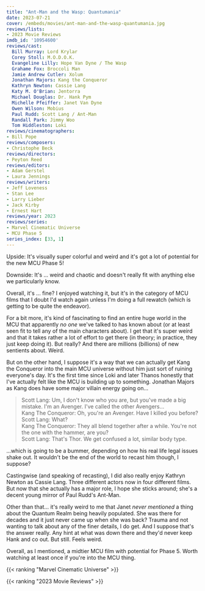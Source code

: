 ```yaml
---
title: "Ant-Man and the Wasp: Quantumania"
date: 2023-07-21
cover: /embeds/movies/ant-man-and-the-wasp-quantumania.jpg
reviews/lists:
- 2023 Movie Reviews
imdb_id: '10954600'
reviews/cast:
  Bill Murray: Lord Krylar
  Corey Stoll: M.O.D.O.K.
  Evangeline Lilly: Hope Van Dyne / The Wasp
  Grahame Fox: Broccoli Man
  Jamie Andrew Cutler: Xolum
  Jonathan Majors: Kang the Conqueror
  Kathryn Newton: Cassie Lang
  Katy M. O'Brian: Jentorra
  Michael Douglas: Dr. Hank Pym
  Michelle Pfeiffer: Janet Van Dyne
  Owen Wilson: Mobius
  Paul Rudd: Scott Lang / Ant-Man
  Randall Park: Jimmy Woo
  Tom Hiddleston: Loki
reviews/cinematographers:
- Bill Pope
reviews/composers:
- Christophe Beck
reviews/directors:
- Peyton Reed
reviews/editors:
- Adam Gerstel
- Laura Jennings
reviews/writers:
- Jeff Loveness
- Stan Lee
- Larry Lieber
- Jack Kirby
- Ernest Hart
reviews/year: 2023
reviews/series:
- Marvel Cinematic Universe
- MCU Phase 5
series_index: [33, 1]
---
```

Upside: It's visually super colorful and weird and it's got a lot of potential for the new MCU Phase 5!

Downside: It's ... weird and chaotic and doesn't really fit with anything else we particularly know. 

Overall, it's ... fine? I enjoyed watching it, but it's in the category of MCU films that I doubt I'd watch again unless I'm doing a full rewatch (which is getting to be quite the endeavor). 

<!--more-->

For a bit more, it's kind of fascinating to find an entire huge world in the MCU that apparently *no one* we've talked to has known about (or at least seen fit to tell any of the main characters about). I get that it's super weird and that it takes rather a lot of effort to get there (in theory; in practice, they just keep doing it). But really? And there are millions (billions) of new sentients about. Weird. 

But on the other hand, I suppose it's a way that we can actually get Kang the Conqueror into the main MCU universe without him just sort of ruining everyone's day. It's the first time since Loki and later Thanos honestly that I've actually felt like the MCU is building up to something. Jonathan Majors as Kang does have some major villain energy going on...

> Scott Lang: Um, I don't know who you are, but you've made a big mistake. I'm an Avenger. I've called the other Avengers...  
> Kang The Conqueror: Oh, you're an Avenger. Have I killed you before?  
> Scott Lang: What?  
> Kang The Conqueror: They all blend together after a while. You're not the one with the hammer, are you?  
> Scott Lang: That's Thor. We get confused a lot, similar body type.  

...which is going to be a bummer, depending on how his real life legal issues shake out. It wouldn't be the end of the world to recast him though, I suppose? 

Castingwise (and speaking of recasting), I did also really enjoy Kathryn Newton as Cassie Lang. Three different actors now in four different films. But now that she actually has a major role, I hope she sticks around; she's a decent young mirror of Paul Rudd's Ant-Man. 

Other than that... it's really weird to me that Janet *never mentioned* a thing about the Quantum Realm being heavily populated. She was there for decades and it just never came up when she was back? Trauma and not wanting to talk about any of the finer details, I do get. And I suppose that's the answer really. Any hint at what was down there and they'd never keep Hank and co out. But still. Feels weird. 

Overall, as I mentioned, a midtier MCU film with potential for Phase 5. Worth watching at least once if you're into the MCU thing.

{{< ranking "Marvel Cinematic Universe" >}}

{{< ranking "2023 Movie Reviews" >}}